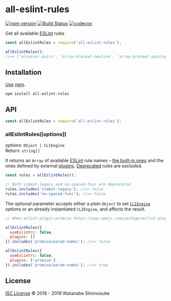 # all-eslint-rules

[![npm version](https://img.shields.io/npm/v/all-eslint-rules.svg)](https://www.npmjs.com/package/all-eslint-rules)
[![Build Status](https://travis-ci.com/shinnn/all-eslint-rules.svg?branch=master)](https://travis-ci.com/shinnn/all-eslint-rules)
[![codecov](https://codecov.io/gh/shinnn/all-eslint-rules/branch/master/graph/badge.svg)](https://codecov.io/gh/shinnn/all-eslint-rules)

Get all available [ESLint](https://eslint.org) rules

```javascript
const allEslintRules = require('all-eslint-rules');

allEslintRules();
//=> ['accessor-pairs', 'array-bracket-newline', 'array-bracket-spacing', ...]
```

## Installation

[Use](https://docs.npmjs.com/cli/install) [npm](https://docs.npmjs.com/about-npm/).

```
npm install all-eslint-rules
```

## API

```javascript
const allEslintRules = require('all-eslint-rules');
```

### allEslintRules([*options*])

*options*: `Object | CLIEngine`  
Return: `string[]`

It returns an `Array` of available [ESLint](https://github.com/eslint/eslint) rule names – [the built-in ones](https://eslint.org/docs/rules/) and the ones defined by external [plugins](https://eslint.org/docs/user-guide/configuring#configuring-plugins). [Deprecated](https://eslint.org/docs/rules/#deprecated) rules are excluded.

```javascript
const rules = allEslintRules();

// Both indent-legacy and no-spaced-func are deprecated.
rules.includes('indent-legacy'); //=> false
rules.includes('no-spaced-func'); //=> false
```

The optional parameter accepts either a plain `Object` to set [`CLIEngine`](https://eslint.org/docs/developer-guide/nodejs-api#cliengine) options or an already instantiated `CLIEngine`, and affects the result.

```javascript
// When eslint-plugin-promise https://www.npmjs.com/package/eslint-plugin-promise is installed

allEslintRules({
  useEslintrc: false,
  plugins: []
}).includes('promise/param-names'); //=> false

allEslintRules({
  useEslintrc: false,
  plugins: ['promise']
}).includes('promise/param-names'); //=> true
```

## License

[ISC License](./LICENSE) © 2018 - 2019 Watanabe Shinnosuke
